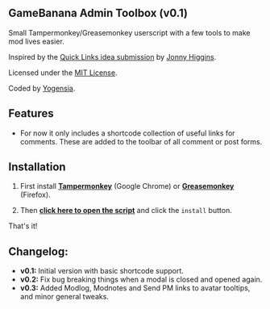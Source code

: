 ## GameBanana Admin Toolbox (v0.1)

Small Tampermonkey/Greasemonkey userscript with a few tools to make mod lives easier.

Inspired by the [Quick Links idea submission](http://gamebanana.com/ideas/2791) by [Jonny Higgins](http://gamebanana.com/members/208425).

Licensed under the [MIT License](https://raw.githubusercontent.com/yogensia/gb-toolbox/master/LICENSE).

Coded by [Yogensia](http://gamebanana.com/members/1328950).


## Features

* For now it only includes a shortcode collection of useful links for comments. These are added to the toolbar of all comment or post forms.


## Installation

1. First install **[Tampermonkey](https://chrome.google.com/webstore/detail/tampermonkey/dhdgffkkebhmkfjojejmpbldmpobfkfo)** (Google Chrome) or **[Greasemonkey](https://addons.mozilla.org/en-us/firefox/addon/greasemonkey/)** (Firefox).

2. Then **[click here to open the script](https://github.com/yogensia/gb-toolbox/raw/master/gb-userscripts.user.js)** and click the `install` button.

That's it!


## Changelog:

* **v0.1:** Initial version with basic shortcode support.
* **v0.2:** Fix bug breaking things when a modal is closed and opened again.
* **v0.3:** Added Modlog, Modnotes and Send PM links to avatar tooltips, and minor general tweaks.